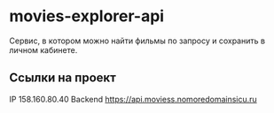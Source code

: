 # movies-explorer-api
Сервис, в котором можно найти фильмы по запросу и сохранить в личном кабинете.

## Ссылки на проект
IP 158.160.80.40
Backend https://api.moviess.nomoredomainsicu.ru